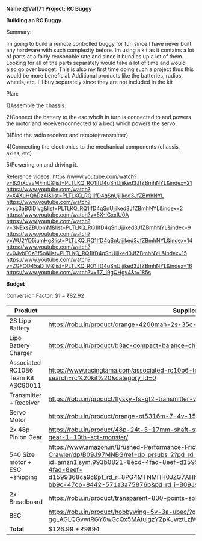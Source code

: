 **Name:@Val171**
**Project: RC Buggy**

**Building an RC Buggy**

Summary:

Im going to build a remote controlled buggy for fun since I have never built any hardware with such complexity before. Im using a kit as it contains a lot of parts at 
a fairly reasonable rate and since it bundles up a lot of them. Looking for all of the parts separately would take a lot of time and would also go over budget. This
is also my first time doing such a project thus this would be more beneficial. Additional products like the batteries, radios, wheels, etc. I'll buy separately since
they are not included in the kit

Plan:

1)Assemble the chassis.

2)Connect the battery to the esc whcih in turn is connected to and powers the motor and receiver(connected to a bec) which powers the servo.

3)Bind the radio receiver and remote(transmitter)

4)Connecting the electronics to the mechanical components (chassis, axles, etc)

5)Powering on and driving it.

Reference videos:
https://www.youtube.com/watch?v=8ZhXcavMFmU&list=PLTLKQ_RQ1IfD4qSnUjjiked3JfZBmhNYL&index=21
https://www.youtube.com/watch?v=X4XuHQhDz4I&list=PLTLKQ_RQ1IfD4qSnUjjiked3JfZBmhNYL
https://www.youtube.com/watch?v=sL3aB0lDIvg&list=PLTLKQ_RQ1IfD4qSnUjjiked3JfZBmhNYL&index=2
https://www.youtube.com/watch?v=5X-IGxxIU0A
https://www.youtube.com/watch?v=3NExsZBUbmM&list=PLTLKQ_RQ1IfD4qSnUjjiked3JfZBmhNYL&index=9
https://www.youtube.com/watch?v=WU2YD5jumHg&list=PLTLKQ_RQ1IfD4qSnUjjiked3JfZBmhNYL&index=14
https://www.youtube.com/watch?v=0JvbF0z8f5o&list=PLTLKQ_RQ1IfD4qSnUjjiked3JfZBmhNYL&index=15
https://www.youtube.com/watch?v=ZGFCO45aD_M&list=PLTLKQ_RQ1IfD4qSnUjjiked3JfZBmhNYL&index=16
https://www.youtube.com/watch?v=TZ_I9gQHgv4&t=185s



**Budget**

Conversion Factor: $1 = ₹82.92

| **Product**                        | **Supplier**                                                                                              | **Cost** |
|------------------------------------|-----------------------------------------------------------------------------------------------------------|----------|
|2S Lipo Battery                     |https://robu.in/product/orange-4200mah-2s-35c-7-4v-lithium-polymer-battery-pack-lipo/                      |₹2299     |
|Lipo Battery Charger                |https://robu.in/product/b3ac-compact-balance-charger-2s-3s-lipo/                                           |₹353      |
|Associated RC10B6 Team Kit ASC90011 |https://www.racingtama.com/associated-rc10b6-team-kit-asc90011.html?search=rc%20kit%20&category_id=0       |$126.99   |
|Transmitter + Receiver              |https://robu.in/product/flysky-fs-gt2-transmitter-with-fs-gr3e-receiver-for-rc-car-boat/                   |₹2190     |
|Servo Motor                         |https://robu.in/product/orange-ot5316m-7-4v-15kg-cm-metal-gear-digital-servo-motor/                        |₹1349     |
|2x 48p Pinion Gear                  |https://robu.in/product/48p-24t-3-17mm-shaft-steel-pinion-gear-for-rc-hobby-motor-gear-1-10th-sct-monster/ |₹278      |
|540 Size motor + ESC +shipping      |https://www.amazon.in/Brushed-Performance-Friction-Torque-Crawler/dp/B09J97MNBG/ref=dp_prsubs_2?pd_rd_w=RM2Wa&content-id=amzn1.sym.993b0821-8ecd-4fad-8eef-d1599368ca9c&pf_rd_p=993b0821-8ecd-4fad-8eef-d1599368ca9c&pf_rd_r=8PG4MTNMHH0JZG7AHN5R&pd_rd_wg=fb3AE&pd_rd_r=55b1ae63-bb9c-47cb-8442-571a3a75876b&pd_rd_i=B09J99KXGN&th=1|₹2913|
|2x Breadboard                       |https://robu.in/product/transparent-830-points-solderless-breadboard/|₹222 |
|BEC|https://robu.in/product/hobbywing-5v-3a-ubec/?gclid=CjwKCAiAqt-dBhBcEiwATw-ggLAGLQGvwtRGY6wGcQx5MAtujgzYZpKJwztLzjWYquTyeLxi5rhJ3hoCqskQAvD_BwE|₹290|
|**Total**                           |  $126.99 + ₹9894                                                                                                     |~$246.91|        
